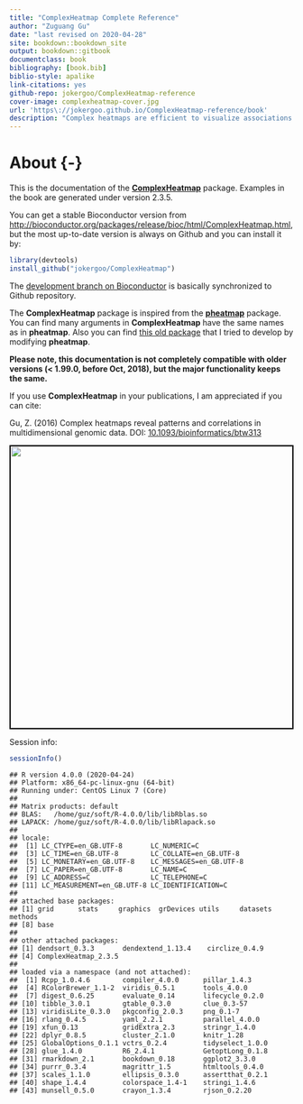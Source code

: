 ```yaml
--- 
title: "ComplexHeatmap Complete Reference"
author: "Zuguang Gu"
date: "last revised on 2020-04-28"
site: bookdown::bookdown_site
output: bookdown::gitbook
documentclass: book
bibliography: [book.bib]
biblio-style: apalike
link-citations: yes
github-repo: jokergoo/ComplexHeatmap-reference
cover-image: complexheatmap-cover.jpg
url: 'https\://jokergoo.github.io/ComplexHeatmap-reference/book'
description: "Complex heatmaps are efficient to visualize associations between different sources of data sets and reveal potential patterns. Here the ComplexHeatmap R package provides a highly flexible way to arrange multiple heatmaps and supports various annotation graphics. This book is the complete reference to ComplexHeatmap pacakge."
---
```


# About {-}

This is the documentation of the
[**ComplexHeatmap**](https://github.com/jokergoo/ComplexHeatmap) package. Examples in the book
are generated under version 2.3.5.

You can get a stable Bioconductor version from http://bioconductor.org/packages/release/bioc/html/ComplexHeatmap.html, but the most up-to-date version is always on Github and you can install it by:


```r
library(devtools)
install_github("jokergoo/ComplexHeatmap")
```

The [development branch on Bioconductor](http://bioconductor.org/packages/devel/bioc/html/ComplexHeatmap.html) is
basically synchronized to Github repository. 

The **ComplexHeatmap** package is inspired from the [**pheatmap**](https://CRAN.R-project.org/package=pheatmap) package. You can find many arguments in **ComplexHeatmap** have the same names as in **pheatmap**. Also you
can find [this old package](https://github.com/jokergoo/pheatmap2) that I tried to develop by modifying **pheatmap**.

**Please note, this documentation is not completely compatible with older versions (< 1.99.0, before
Oct, 2018), but the major functionality keeps the same.**

If you use **ComplexHeatmap** in your publications, I am appreciated if you can cite:

Gu, Z. (2016) Complex heatmaps reveal patterns and correlations in multidimensional genomic data.
DOI: [10.1093/bioinformatics/btw313](https://doi.org/10.1093/bioinformatics/btw313)


<img src="complexheatmap-cover.jpg" style="width:500px;border:2px solid black;" />

Session info:


```r
sessionInfo()
```

```
## R version 4.0.0 (2020-04-24)
## Platform: x86_64-pc-linux-gnu (64-bit)
## Running under: CentOS Linux 7 (Core)
## 
## Matrix products: default
## BLAS:   /home/guz/soft/R-4.0.0/lib/libRblas.so
## LAPACK: /home/guz/soft/R-4.0.0/lib/libRlapack.so
## 
## locale:
##  [1] LC_CTYPE=en_GB.UTF-8       LC_NUMERIC=C              
##  [3] LC_TIME=en_GB.UTF-8        LC_COLLATE=en_GB.UTF-8    
##  [5] LC_MONETARY=en_GB.UTF-8    LC_MESSAGES=en_GB.UTF-8   
##  [7] LC_PAPER=en_GB.UTF-8       LC_NAME=C                 
##  [9] LC_ADDRESS=C               LC_TELEPHONE=C            
## [11] LC_MEASUREMENT=en_GB.UTF-8 LC_IDENTIFICATION=C       
## 
## attached base packages:
## [1] grid      stats     graphics  grDevices utils     datasets  methods  
## [8] base     
## 
## other attached packages:
## [1] dendsort_0.3.3       dendextend_1.13.4    circlize_0.4.9      
## [4] ComplexHeatmap_2.3.5
## 
## loaded via a namespace (and not attached):
##  [1] Rcpp_1.0.4.6        compiler_4.0.0      pillar_1.4.3       
##  [4] RColorBrewer_1.1-2  viridis_0.5.1       tools_4.0.0        
##  [7] digest_0.6.25       evaluate_0.14       lifecycle_0.2.0    
## [10] tibble_3.0.1        gtable_0.3.0        clue_0.3-57        
## [13] viridisLite_0.3.0   pkgconfig_2.0.3     png_0.1-7          
## [16] rlang_0.4.5         yaml_2.2.1          parallel_4.0.0     
## [19] xfun_0.13           gridExtra_2.3       stringr_1.4.0      
## [22] dplyr_0.8.5         cluster_2.1.0       knitr_1.28         
## [25] GlobalOptions_0.1.1 vctrs_0.2.4         tidyselect_1.0.0   
## [28] glue_1.4.0          R6_2.4.1            GetoptLong_0.1.8   
## [31] rmarkdown_2.1       bookdown_0.18       ggplot2_3.3.0      
## [34] purrr_0.3.4         magrittr_1.5        htmltools_0.4.0    
## [37] scales_1.1.0        ellipsis_0.3.0      assertthat_0.2.1   
## [40] shape_1.4.4         colorspace_1.4-1    stringi_1.4.6      
## [43] munsell_0.5.0       crayon_1.3.4        rjson_0.2.20
```
